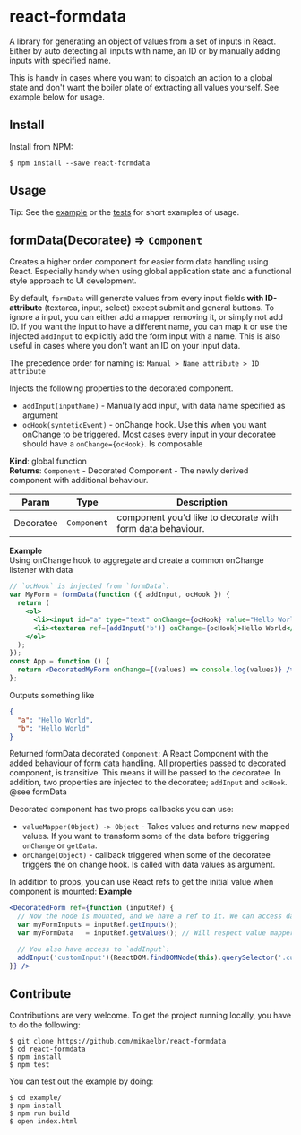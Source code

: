 # react-formdata

A library for generating an object of values from a set of inputs in React. Either by auto detecting all inputs with name, an ID or by manually adding inputs with specified name.

This is handy in cases where you want to dispatch an action to a global state and don't want the boiler plate of extracting all values yourself. See example below for usage.

## Install

Install from NPM:

```shell
$ npm install --save react-formdata
```

## Usage

Tip: See the [example](https://github.com/mikaelbr/react-formdata/tree/master/example) or the [tests](https://github.com/mikaelbr/react-formdata/blob/master/tests/formdata-test.js) for short examples of usage.

## formData(Decoratee) ⇒ <code>Component</code>
Creates a higher order component for easier form data handling using React. Especially handy
when using global application state and a functional style approach to UI development.

By default, `formData` will generate values from every input fields **with ID-attribute**
(textarea, input, select) except submit and general buttons. To ignore a input, you can
either add a mapper removing it, or simply not add ID. If you want the input to have
a different name, you can map it or use the injected `addInput` to explicitly add the
form input with a name. This is also useful in cases where you don't want an ID on
your input data.

The precedence order for naming is: `Manual > Name attribute > ID attribute`

Injects the following properties to the decorated component.
* `addInput(inputName)` - Manually add input, with data name specified as argument
* `ocHook(synteticEvent)` - onChange hook. Use this when you want onChange to be triggered. Most cases every input in your decoratee should have a `onChange={ocHook}`. Is composable

**Kind**: global function  
**Returns**: <code>Component</code> - Decorated Component - The newly derived component with additional behaviour.  

| Param | Type | Description |
| --- | --- | --- |
| Decoratee | <code>Component</code> | component you'd like to decorate with form data behaviour. |

**Example**  
Using onChange hook to aggregate and create a common onChange listener with data
```jsx
// `ocHook` is injected from `formData`:
var MyForm = formData(function ({ addInput, ocHook }) {
  return (
    <ol>
      <li><input id="a" type="text" onChange={ocHook} value="Hello World" /></li>
      <li><textarea ref={addInput('b')} onChange={ocHook}>Hello World</textarea></li>
    </ol>
  );
});
const App = function () {
  return <DecoratedMyForm onChange={(values) => console.log(values)} />;
};
```
Outputs something like
```json
{
  "a": "Hello World",
  "b": "Hello World"
}
```


Returned formData decorated `Component`: A React Component with the added behaviour of form data handling.
All properties passed to decorated component, is transitive. This means it will be passed to the
decoratee. In addition, two properties are injected to the decoratee; `addInput` and `ocHook`. @see formData

Decorated component has two props callbacks you can use:
* `valueMapper(Object) -> Object` - Takes values and returns new mapped values. If you want to transform some of the data before triggering `onChange` or `getData`.
* `onChange(Object)` - callback triggered when some of the decoratee triggers the on change hook. Is called with data values as argument.

In addition to props, you can use React refs to get the initial value when component is mounted:
**Example**  
```jsx
<DecoratedForm ref={function (inputRef) {
  // Now the node is mounted, and we have a ref to it. We can access data and inputs:
  var myFormInputs = inputRef.getInputs();
  var myFormData   = inputRef.getValues(); // Will respect value mapper

  // You also have access to `addInput`:
  addInput('customInput')(ReactDOM.findDOMNode(this).querySelector('.custom'));
}} />
```

## Contribute

Contributions are very welcome. To get the project running locally, you have to do the following:

```shell
$ git clone https://github.com/mikaelbr/react-formdata
$ cd react-formdata
$ npm install
$ npm test
```

You can test out the example by doing:

```shell
$ cd example/
$ npm install
$ npm run build
$ open index.html
```

